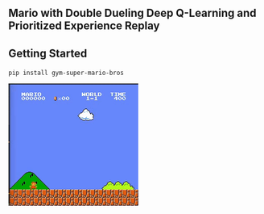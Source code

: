 ## Mario with Double Dueling Deep Q-Learning and Prioritized Experience Replay


## Getting Started
```
pip install gym-super-mario-bros
```
![](ezgif.com-video-to-gif.gif)
